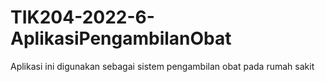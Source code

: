 # TIK204-2022-6-AplikasiPengambilanObat
Aplikasi ini digunakan sebagai sistem pengambilan obat pada rumah sakit
